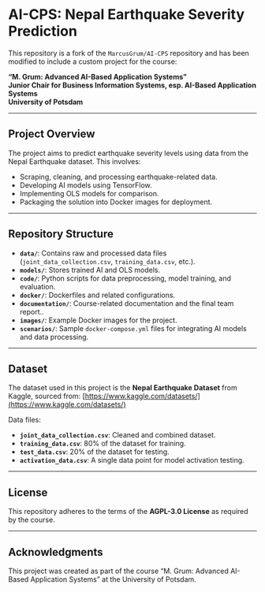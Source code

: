 # AI-CPS: Nepal Earthquake Severity Prediction

This repository is a fork of the `MarcusGrum/AI-CPS` repository and has been modified to include a custom project for the course:

**“M. Grum: Advanced AI-Based Application Systems”**  
**Junior Chair for Business Information Systems, esp. AI-Based Application Systems**  
**University of Potsdam**

---

## Project Overview
The project aims to predict earthquake severity levels using data from the Nepal Earthquake dataset. This involves:
- Scraping, cleaning, and processing earthquake-related data.
- Developing AI models using TensorFlow.
- Implementing OLS models for comparison.
- Packaging the solution into Docker images for deployment.

---

## Repository Structure
- **`data/`**: Contains raw and processed data files (`joint_data_collection.csv`, `training_data.csv`, etc.).
- **`models/`**: Stores trained AI and OLS models.
- **`code/`**: Python scripts for data preprocessing, model training, and evaluation.
- **`docker/`**: Dockerfiles and related configurations.
- **`documentation/`**: Course-related documentation and the final team report..
- **`images/`**: Example Docker images for the project.
- **`scenarios/`**: Sample `docker-compose.yml` files for integrating AI models and data processing.

---

## Dataset
The dataset used in this project is the **Nepal Earthquake Dataset** from Kaggle, sourced from:
[https://www.kaggle.com/datasets/](https://www.kaggle.com/datasets/)

Data files:
- **`joint_data_collection.csv`**: Cleaned and combined dataset.
- **`training_data.csv`**: 80% of the dataset for training.
- **`test_data.csv`**: 20% of the dataset for testing.
- **`activation_data.csv`**: A single data point for model activation testing.

---

## License
This repository adheres to the terms of the **AGPL-3.0 License** as required by the course.

---

## Acknowledgments
This project was created as part of the course “M. Grum: Advanced AI-Based Application Systems” at the University of Potsdam.
